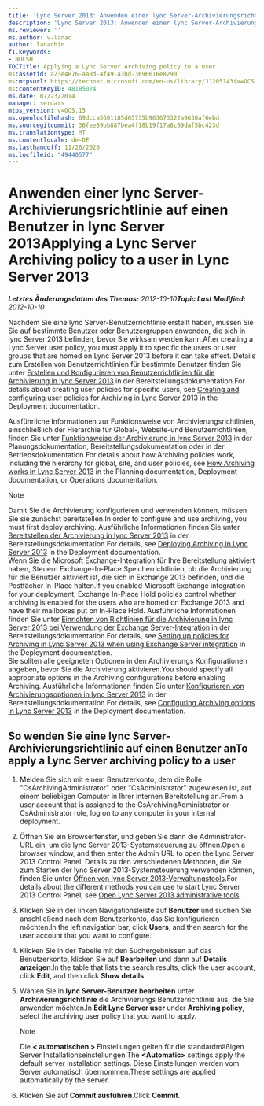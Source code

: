 ```yaml
---
title: 'Lync Server 2013: Anwenden einer lync Server-Archivierungsrichtlinie auf einen Benutzer'
description: 'Lync Server 2013: Anwenden einer lync Server-Archivierungsrichtlinie auf einen Benutzer'
ms.reviewer: ''
ms.author: v-lanac
author: lanachin
f1.keywords:
- NOCSH
TOCTitle: Applying a Lync Server Archiving policy to a user
ms:assetid: a23e4876-aa8d-4f49-a3bd-3696616e8290
ms:mtpsurl: https://technet.microsoft.com/en-us/library/JJ205143(v=OCS.15)
ms:contentKeyID: 48185024
ms.date: 07/23/2014
manager: serdars
mtps_version: v=OCS.15
ms.openlocfilehash: 69dcca5601185d65735b963673322a0630af6ebd
ms.sourcegitcommit: 36fee89bb887bea4f18b19f17a8c69daf5bc423d
ms.translationtype: MT
ms.contentlocale: de-DE
ms.lasthandoff: 11/26/2020
ms.locfileid: "49440577"
---
```

# <a name="applying-a-lync-server-archiving-policy-to-a-user-in-lync-server-2013"></a><span data-ttu-id="536d2-103">Anwenden einer lync Server-Archivierungsrichtlinie auf einen Benutzer in lync Server 2013</span><span class="sxs-lookup"><span data-stu-id="536d2-103">Applying a Lync Server Archiving policy to a user in Lync Server 2013</span></span>

<div data-xmlns="http://www.w3.org/1999/xhtml">

<div class="topic" data-xmlns="http://www.w3.org/1999/xhtml" data-msxsl="urn:schemas-microsoft-com:xslt" data-cs="https://msdn.microsoft.com/">

<div data-asp="https://msdn2.microsoft.com/asp">



</div>

<div id="mainSection">

<div id="mainBody"><span data-ttu-id="536d2-104">

<span> </span></span><span class="sxs-lookup"><span data-stu-id="536d2-104">

<span> </span></span></span>

<span data-ttu-id="536d2-105">_**Letztes Änderungsdatum des Themas:** 2012-10-10_</span><span class="sxs-lookup"><span data-stu-id="536d2-105">_**Topic Last Modified:** 2012-10-10_</span></span>

<span data-ttu-id="536d2-106">Nachdem Sie eine lync Server-Benutzerrichtlinie erstellt haben, müssen Sie Sie auf bestimmte Benutzer oder Benutzergruppen anwenden, die sich in lync Server 2013 befinden, bevor Sie wirksam werden kann.</span><span class="sxs-lookup"><span data-stu-id="536d2-106">After creating a Lync Server user policy, you must apply it to specific the users or user groups that are homed on Lync Server 2013 before it can take effect.</span></span> <span data-ttu-id="536d2-107">Details zum Erstellen von Benutzerrichtlinien für bestimmte Benutzer finden Sie unter [Erstellen und Konfigurieren von Benutzerrichtlinien für die Archivierung in lync Server 2013](lync-server-2013-creating-and-configuring-user-policies-for-archiving-in-lync-server.md) in der Bereitstellungsdokumentation.</span><span class="sxs-lookup"><span data-stu-id="536d2-107">For details about creating user policies for specific users, see [Creating and configuring user policies for Archiving in Lync Server 2013](lync-server-2013-creating-and-configuring-user-policies-for-archiving-in-lync-server.md) in the Deployment documentation.</span></span>

<span data-ttu-id="536d2-108">Ausführliche Informationen zur Funktionsweise von Archivierungsrichtlinien, einschließlich der Hierarchie für Global-, Website-und Benutzerrichtlinien, finden Sie unter [Funktionsweise der Archivierung in lync Server 2013](lync-server-2013-how-archiving-works.md) in der Planungsdokumentation, Bereitstellungsdokumentation oder in der Betriebsdokumentation.</span><span class="sxs-lookup"><span data-stu-id="536d2-108">For details about how Archiving policies work, including the hierarchy for global, site, and user policies, see [How Archiving works in Lync Server 2013](lync-server-2013-how-archiving-works.md) in the Planning documentation, Deployment documentation, or Operations documentation.</span></span>

<div>


> [!NOTE]  
> <span data-ttu-id="536d2-109">Damit Sie die Archivierung konfigurieren und verwenden können, müssen Sie sie zunächst bereitstellen.</span><span class="sxs-lookup"><span data-stu-id="536d2-109">In order to configure and use archiving, you must first deploy archiving.</span></span> <span data-ttu-id="536d2-110">Ausführliche Informationen finden Sie unter <A href="lync-server-2013-deploying-archiving.md">Bereitstellen der Archivierung in lync Server 2013</A> in der Bereitstellungsdokumentation.</span><span class="sxs-lookup"><span data-stu-id="536d2-110">For details, see <A href="lync-server-2013-deploying-archiving.md">Deploying Archiving in Lync Server 2013</A> in the Deployment documentation.</span></span><BR><span data-ttu-id="536d2-111">Wenn Sie die Microsoft Exchange-Integration für Ihre Bereitstellung aktiviert haben, Steuern Exchange-In-Place Speicherrichtlinien, ob die Archivierung für die Benutzer aktiviert ist, die sich in Exchange 2013 befinden, und die Postfächer In-Place halten.</span><span class="sxs-lookup"><span data-stu-id="536d2-111">If you enabled Microsoft Exchange integration for your deployment, Exchange In-Place Hold policies control whether archiving is enabled for the users who are homed on Exchange 2013 and have their mailboxes put on In-Place Hold.</span></span> <span data-ttu-id="536d2-112">Ausführliche Informationen finden Sie unter <A href="lync-server-2013-setting-up-policies-for-archiving-when-using-exchange-server-integration.md">Einrichten von Richtlinien für die Archivierung in lync Server 2013 bei Verwendung der Exchange Server-Integration</A> in der Bereitstellungsdokumentation.</span><span class="sxs-lookup"><span data-stu-id="536d2-112">For details, see <A href="lync-server-2013-setting-up-policies-for-archiving-when-using-exchange-server-integration.md">Setting up policies for Archiving in Lync Server 2013 when using Exchange Server integration</A> in the Deployment documentation.</span></span><BR><span data-ttu-id="536d2-113">Sie sollten alle geeigneten Optionen in den Archivierungs Konfigurationen angeben, bevor Sie die Archivierung aktivieren.</span><span class="sxs-lookup"><span data-stu-id="536d2-113">You should specify all appropriate options in the Archiving configurations before enabling Archiving.</span></span> <span data-ttu-id="536d2-114">Ausführliche Informationen finden Sie unter <A href="lync-server-2013-configuring-archiving-options.md">Konfigurieren von Archivierungsoptionen in lync Server 2013</A> in der Bereitstellungsdokumentation.</span><span class="sxs-lookup"><span data-stu-id="536d2-114">For details, see <A href="lync-server-2013-configuring-archiving-options.md">Configuring Archiving options in Lync Server 2013</A> in the Deployment documentation.</span></span>



</div>

<div>

## <a name="to-apply-a-lync-server-archiving-policy-to-a-user"></a><span data-ttu-id="536d2-115">So wenden Sie eine lync Server-Archivierungsrichtlinie auf einen Benutzer an</span><span class="sxs-lookup"><span data-stu-id="536d2-115">To apply a Lync Server archiving policy to a user</span></span>

1.  <span data-ttu-id="536d2-116">Melden Sie sich mit einem Benutzerkonto, dem die Rolle "CsArchivingAdministrator" oder "CsAdministrator" zugewiesen ist, auf einem beliebigen Computer in Ihrer internen Bereitstellung an.</span><span class="sxs-lookup"><span data-stu-id="536d2-116">From a user account that is assigned to the CsArchivingAdministrator or CsAdministrator role, log on to any computer in your internal deployment.</span></span>

2.  <span data-ttu-id="536d2-117">Öffnen Sie ein Browserfenster, und geben Sie dann die Administrator-URL ein, um die lync Server 2013-Systemsteuerung zu öffnen.</span><span class="sxs-lookup"><span data-stu-id="536d2-117">Open a browser window, and then enter the Admin URL to open the Lync Server 2013 Control Panel.</span></span> <span data-ttu-id="536d2-118">Details zu den verschiedenen Methoden, die Sie zum Starten der lync Server 2013-Systemsteuerung verwenden können, finden Sie unter [Öffnen von lync Server 2013-Verwaltungstools](lync-server-2013-open-lync-server-administrative-tools.md).</span><span class="sxs-lookup"><span data-stu-id="536d2-118">For details about the different methods you can use to start Lync Server 2013 Control Panel, see [Open Lync Server 2013 administrative tools](lync-server-2013-open-lync-server-administrative-tools.md).</span></span>

3.  <span data-ttu-id="536d2-119">Klicken Sie in der linken Navigationsleiste auf **Benutzer** und suchen Sie anschließend nach dem Benutzerkonto, das Sie konfigurieren möchten.</span><span class="sxs-lookup"><span data-stu-id="536d2-119">In the left navigation bar, click **Users**, and then search for the user account that you want to configure.</span></span>

4.  <span data-ttu-id="536d2-120">Klicken Sie in der Tabelle mit den Suchergebnissen auf das Benutzerkonto, klicken Sie auf **Bearbeiten** und dann auf **Details anzeigen**.</span><span class="sxs-lookup"><span data-stu-id="536d2-120">In the table that lists the search results, click the user account, click **Edit**, and then click **Show details**.</span></span>

5.  <span data-ttu-id="536d2-121">Wählen Sie in **lync Server-Benutzer bearbeiten** unter **Archivierungsrichtlinie** die Archivierungs Benutzerrichtlinie aus, die Sie anwenden möchten.</span><span class="sxs-lookup"><span data-stu-id="536d2-121">In **Edit Lync Server user** under **Archiving policy**, select the archiving user policy that you want to apply.</span></span>
    
    <div>
    

    > [!NOTE]  
    > <span data-ttu-id="536d2-122">Die <STRONG> &lt; automatischen &gt; </STRONG> Einstellungen gelten für die standardmäßigen Server Installationseinstellungen.</span><span class="sxs-lookup"><span data-stu-id="536d2-122">The <STRONG>&lt;Automatic&gt;</STRONG> settings apply the default server installation settings.</span></span> <span data-ttu-id="536d2-123">Diese Einstellungen werden vom Server automatisch übernommen.</span><span class="sxs-lookup"><span data-stu-id="536d2-123">These settings are applied automatically by the server.</span></span>

    
    </div>

6.  <span data-ttu-id="536d2-124">Klicken Sie auf **Commit ausführen**.</span><span class="sxs-lookup"><span data-stu-id="536d2-124">Click **Commit**.</span></span>

<span data-ttu-id="536d2-125"></div>

</div>

<span> </span>

</div>

</div>

</span><span class="sxs-lookup"><span data-stu-id="536d2-125"></div>

</div>

<span> </span>

</div>

</div>

</span></span></div>

